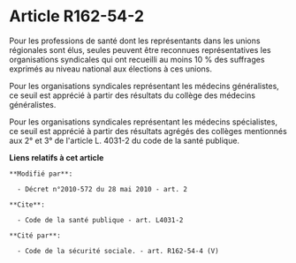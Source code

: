 # Article R162-54-2

Pour les professions de santé dont les représentants dans les unions régionales sont élus, seules peuvent être reconnues
représentatives les organisations syndicales qui ont recueilli au moins 10 % des suffrages exprimés au niveau national aux
élections à ces unions. 

Pour les organisations syndicales représentant les médecins généralistes, ce seuil est apprécié à partir des résultats du
collège des médecins généralistes. 

Pour les organisations syndicales représentant les médecins spécialistes, ce seuil est apprécié à partir des résultats
agrégés des collèges mentionnés aux 2° et 3° de l'article L. 4031-2 du code de la santé publique.

**Liens relatifs à cet article**

	**Modifié par**:

	  - Décret n°2010-572 du 28 mai 2010 - art. 2

	**Cite**:

	  - Code de la santé publique - art. L4031-2

	**Cité par**:

	  - Code de la sécurité sociale. - art. R162-54-4 (V)
